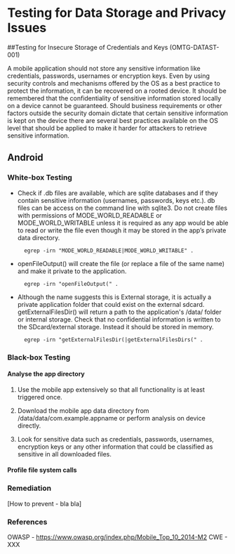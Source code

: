 # Testing for Data Storage and Privacy Issues

##Testing for Insecure Storage of Credentials and Keys (OMTG-DATAST-001)

A mobile application should not store any sensitive information like credentials, passwords, usernames or encryption keys. Even by using security controls and mechanisms offered by the OS as a best practice to protect the information, it can be recovered on a rooted device. It should be remembered that the confidentiality of sensitive information stored locally on a device cannot be guaranteed. 
Should business requirements or other factors outside the security domain dictate that certain sensitive information is kept on the device there are several best practices available on the OS level that should be applied to make it harder for attackers to retrieve sensitive information. 


## Android

### White-box Testing

- Check if .db files are available, which are sqlite databases and if they contain sensitive information (usernames, passwords, keys etc.). db files can be access on the command line with sqlite3. Do not create files with permissions of MODE_WORLD_READABLE or MODE_WORLD_WRITABLE unless it is required as any app would be able to read or write the file even though it may be stored in the app’s private data directory.

        egrep -irn "MODE_WORLD_READABLE|MODE_WORLD_WRITABLE" . 

- openFileOutput() will create the file (or replace a file of the same name) and make it private to the application.

        egrep -irn "openFileOutput(" . 
        
- Although the name suggests this is External storage, it is actually a private application folder that could exist on the external sdcard. getExternalFilesDir() will return a path to the application's /data/ folder or internal storage. Check that no confidential information is written to the SDcard/external storage. Instead it should be stored in memory. 

        egrep -irn "getExternalFilesDir(|getExternalFilesDirs(" . 

### Black-box Testing

#### Analyse the app directory 

 1. Use the mobile app extensively so that all functionality is at least triggered once.
  
 2. Download the mobile app data directory from  /data/data/com.example.appname or perform analysis on device directly. 
 
 3. Look for sensitive data such as credentials, passwords, usernames, encryption keys or any other information that could be classified as sensitive in all downloaded files. 

#### Profile file system calls  



### Remediation

[How to prevent - bla bla]


### References

OWASP - https://www.owasp.org/index.php/Mobile_Top_10_2014-M2
CWE - XXX

